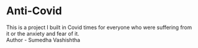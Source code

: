 # Anti-Covid
This is a project I built in Covid times for everyone who were suffering from it or the anxiety and fear of it.
</br>Author - Sumedha Vashishtha
